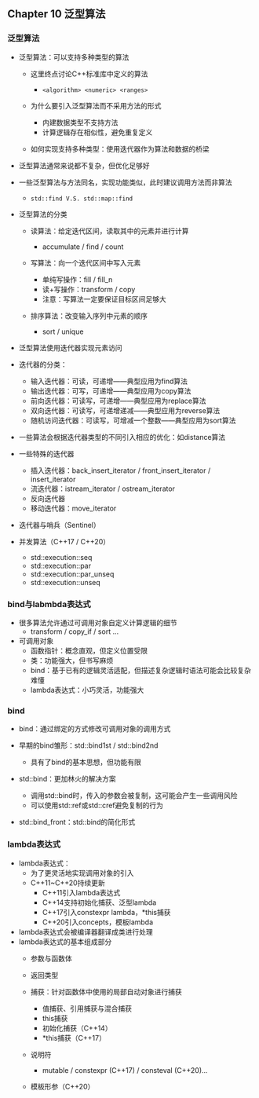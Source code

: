 ## Chapter 10 泛型算法

### 泛型算法

- 泛型算法：可以支持多种类型的算法
  - 这里终点讨论C++标准库中定义的算法
    - `<algorithm> <numeric> <ranges>`
  
  - 为什么要引入泛型算法而不采用方法的形式
    - 内建数据类型不支持方法
    - 计算逻辑存在相似性，避免重复定义
  
  - 如何实现支持多种类型：使用迭代器作为算法和数据的桥梁
  
- 泛型算法通常来说都不复杂，但优化足够好
- 一些泛型算法与方法同名，实现功能类似，此时建议调用方法而非算法
  - `std::find V.S. std::map::find`

- 泛型算法的分类
  - 读算法：给定迭代区间，读取其中的元素并进行计算
    - accumulate / find / count

  - 写算法：向一个迭代区间中写入元素
    - 单纯写操作：fill / fill_n
    - 读+写操作：transform / copy
    - 注意：写算法一定要保证目标区间足够大

  - 排序算法：改变输入序列中元素的顺序
    - sort / unique


- 泛型算法使用迭代器实现元素访问
- 迭代器的分类：

  - 输入迭代器：可读，可递增——典型应用为find算法
  - 输出迭代器：可写，可递增——典型应用为copy算法
  - 前向迭代器：可读写，可递增——典型应用为replace算法
  - 双向迭代器：可读写，可递增递减——典型应用为reverse算法
  - 随机访问迭代器：可读写，可增减一个整数——典型应用为sort算法
- 一些算法会根据迭代器类型的不同引入相应的优化：如distance算法
- 一些特殊的迭代器

  - 插入迭代器：back_insert_iterator / front_insert_iterator / insert_iterator
  - 流迭代器：istream_iterator / ostream_iterator
  - 反向迭代器
  - 移动迭代器：move_iterator
- 迭代器与哨兵（Sentinel）
- 并发算法（C++17 / C++20）
  

  - std::execution::seq
  - std::execution::par
  - std::execution::par_unseq
  - std::execution::unseq

### bind与labmbda表达式

- 很多算法允许通过可调用对象自定义计算逻辑的细节
  - transform / copy_if / sort ...
- 可调用对象
  - 函数指针：概念直观，但定义位置受限
  - 类：功能强大，但书写麻烦
  - bind：基于已有的逻辑灵活适配，但描述复杂逻辑时语法可能会比较复杂难懂
  - lambda表达式：小巧灵活，功能强大

### bind

- bind：通过绑定的方式修改可调用对象的调用方式
- 早期的bind雏形：std::bind1st / std::bind2nd

  - 具有了bind的基本思想，但功能有限
- std::bind：更加林火的解决方案
  - 调用std::bind时，传入的参数会被复制，这可能会产生一些调用风险
  - 可以使用std::ref或std::cref避免复制的行为

- std::bind_front：std::bind的简化形式

### lambda表达式

- lambda表达式：
  - 为了更灵活地实现调用对象的引入
  - C++11~C++20持续更新
    - C++11引入lambda表达式
    - C++14支持初始化捕获、泛型lambda
    - C++17引入constexpr lambda，*this捕获
    - C++20引入concepts，模板lambda
- lambda表达式会被编译器翻译成类进行处理
- lambda表达式的基本组成部分
  - 参数与函数体
  - 返回类型
  - 捕获：针对函数体中使用的局部自动对象进行捕获
    - 值捕获、引用捕获与混合捕获
    - this捕获
    - 初始化捕获（C++14）
    - *this捕获（C++17）

  - 说明符
    - mutable / constexpr (C++17) / consteval (C++20)...

  - 模板形参（C++20）




























